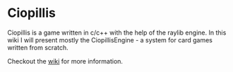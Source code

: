 <h1>Ciopillis</h1>

Ciopillis is a game written in c/c++ with the help of the raylib engine. In this wiki I will present mostly the CiopillisEngine - a system for card games written from scratch.

Checkout the <a href="https://github.com/firststef/Ciopillis/wiki">wiki</a> for more information.
